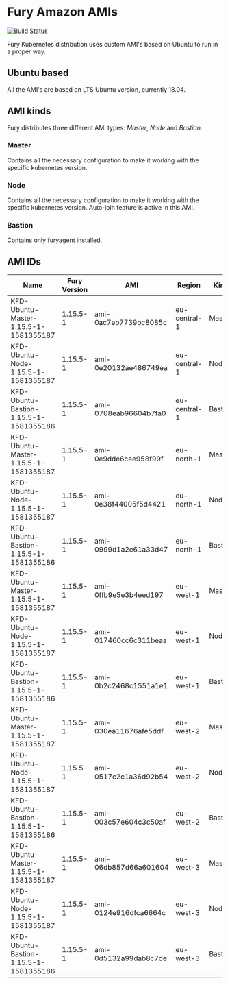 # Fury Amazon AMIs

[![Build Status](http://ci.sighup.io/api/badges/sighupio/fury-kubernetes-aws/status.svg)](http://ci.sighup.io/sighupio/fury-kubernetes-aws)

Fury Kubernetes distribution uses custom AMI's based on Ubuntu to run in a proper way.

## Ubuntu based

All the AMI's are based on LTS Ubuntu version, currently 18.04.

## AMI kinds

Fury distributes three different AMI types: *Master*, *Node* and *Bastion*.

### Master

Contains all the necessary configuration to make it working with the specific kubernetes version.

### Node

Contains all the necessary configuration to make it working with the specific kubernetes version. Auto-join feature is active in this AMI.

### Bastion

Contains only furyagent installed.

## AMI IDs

| Name                                      | Fury Version | AMI                   | Region       | Kind    |
|-------------------------------------------|--------------|-----------------------|--------------|---------|
| KFD-Ubuntu-Master-1.15.5-1-1581355187     | 1.15.5-1     | ami-0ac7eb7739bc8085c | eu-central-1 | Master  |
| KFD-Ubuntu-Node-1.15.5-1-1581355187       | 1.15.5-1     | ami-0e20132ae486749ea | eu-central-1 | Node    |
| KFD-Ubuntu-Bastion-1.15.5-1-1581355186    | 1.15.5-1     | ami-0708eab96604b7fa0 | eu-central-1 | Bastion |
| KFD-Ubuntu-Master-1.15.5-1-1581355187     | 1.15.5-1     | ami-0e9dde6cae958f99f | eu-north-1   | Master  |
| KFD-Ubuntu-Node-1.15.5-1-1581355187       | 1.15.5-1     | ami-0e38f44005f5d4421 | eu-north-1   | Node    |
| KFD-Ubuntu-Bastion-1.15.5-1-1581355186    | 1.15.5-1     | ami-0999d1a2e61a33d47 | eu-north-1   | Bastion |
| KFD-Ubuntu-Master-1.15.5-1-1581355187     | 1.15.5-1     | ami-0ffb9e5e3b4eed197 | eu-west-1    | Master  |
| KFD-Ubuntu-Node-1.15.5-1-1581355187       | 1.15.5-1     | ami-017460cc6c311beaa | eu-west-1    | Node    |
| KFD-Ubuntu-Bastion-1.15.5-1-1581355186    | 1.15.5-1     | ami-0b2c2468c1551a1e1 | eu-west-1    | Bastion |
| KFD-Ubuntu-Master-1.15.5-1-1581355187     | 1.15.5-1     | ami-030ea11676afe5ddf | eu-west-2    | Master  |
| KFD-Ubuntu-Node-1.15.5-1-1581355187       | 1.15.5-1     | ami-0517c2c1a36d92b54 | eu-west-2    | Node    |
| KFD-Ubuntu-Bastion-1.15.5-1-1581355186    | 1.15.5-1     | ami-003c57e604c3c50af | eu-west-2    | Bastion |
| KFD-Ubuntu-Master-1.15.5-1-1581355187     | 1.15.5-1     | ami-06db857d66a601604 | eu-west-3    | Master  |
| KFD-Ubuntu-Node-1.15.5-1-1581355187       | 1.15.5-1     | ami-0124e916dfca6664c | eu-west-3    | Node    |
| KFD-Ubuntu-Bastion-1.15.5-1-1581355186    | 1.15.5-1     | ami-0d5132a99dab8c7de | eu-west-3    | Bastion |

